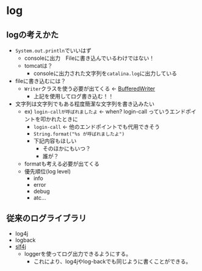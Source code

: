 # log

## logの考えかた
- `System.out.println`でいいはず
    - consoleに出力　Fileに書き込んでいるわけではない！
    - tomcatは？
        - consoleに出力された文字列を`catalina.log`に出力している
- fileに書き込むには？
    - `Writer`クラスを使う必要が出てくる ← [BufferedWriter](https://qiita.com/smk7758/items/e26e267cfbdf00621969)
        - 上記を使用してログ書き込む！！
- 文字列は文字列でもある程度簡潔な文字列を書き込みたい
    - ex) `login-callが呼ばれましたよ` ← when? login-call っていうエンドポイントを叩かれたときに
        - `login-call` ← 他のエンドポイントでも代用できそう
        - `String.format("%s が呼ばれましたよ")`
        - 下記内容もほしい
            - そのほかにもいつ？
            - 誰が？
    - formatも考える必要が出てくる
    - 優先順位(log level)
        - info
        - error
        - debug
        - atc...

## 従来のログライブラリ
- log4j
- logback
- [slf4j](https://qiita.com/opengl-8080/items/49719f2d35171f017aa9)
  - loggerを使ってログ出力できるようにする。
    - これにより、log4jやlog-backでも同じように書くことができる。